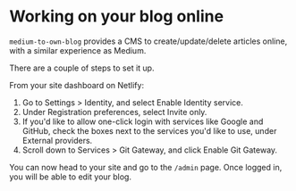 # Working on your blog online

`medium-to-own-blog` provides a CMS to create/update/delete articles online, with a similar experience as Medium.

There are a couple of steps to set it up.

From your site dashboard on Netlify:

1. Go to Settings > Identity, and select Enable Identity service.
2. Under Registration preferences, select Invite only.
3. If you'd like to allow one-click login with services like Google and GitHub, check the boxes next to the services you'd like to use, under External providers.
4. Scroll down to Services > Git Gateway, and click Enable Git Gateway.

You can now head to your site and go to the `/admin` page. Once logged in, you will be able to edit your blog.
